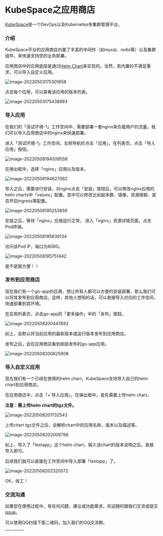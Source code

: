 # KubeSpace之应用商店

[KubeSpace](https://kubespace.cn)是一个DevOps以及Kubernetes多集群管理平台。

### 介绍

KubeSpace平台的应用商店内置了丰富的中间件（如mysql、redis等）以及集群组件。来快速支持您的业务部署。

应用商店中的应用底层是通过[Helm Chart](https://helm.sh/docs/chart_template_guide/getting_started/)来实现的。当然，若内置的不满足需求，可以导入自定义应用。

![image-20220503175301658](images/appstore_list.png)

点击每个应用，可以查看该应用的版本列表。

![image-20220503175438993](images/appstore_version.png)

### 导入应用

在我们的「测试环境-1」工作空间中，需要部署一套nginx来负载用户的流量。我们可以导入应用商店中的nginx来快速部署。

进入「测试环境-1」工作空间，左侧导航栏点击「应用」，在列表页，点击「导入应用」按钮。

![image-20220508194509558](images/appstore_import.png)

在弹出框中，选择「nginx」应用以及版本。

![image-20220508194627062](images/appstore_import_dialog.png)

导入之后，需要进行安装，对nginx点击「安装」按钮后，可以修改nginx应用的helm charts中「values」配置。其中可以修改比如副本数、镜像、资源限额、是否开启ingress等配置。

![image-20220508195253859](images/appstore_install_dialog.png)

安装之后，等待「nginx」应用运行正常， 进入「nginx」资源详情页面，点击Pod终端。

![image-20220508195639134](images/appstore_detail.png)

访问该Pod IP，端口为8080。

![image-20220508195751442](images/appstore_detail_teminal.png)

是不是狠方便！！

### 发布到应用商店

现在我们有一个go-app的应用，想让所有人都可以方便的安装部署，那么我们可以将其发布到应用商店。这样，其他人想用的话，可以直接导入对应的工作空间，快速部署到其环境。

在应用列表页，点击go-app的「更多操作」中的「发布」按钮。

![image-20220508200447692](images/appstore_release.png)

如上，会默认将当前应用的最新版本或运行版本发布到应用商店。

发布之后，会在应用商店看到刚刚发布的go-app应用。

![image-20220508200625808](images/appstore_release_list.png)

### 导入自定义应用

现在我们有一个已经在使用的helm chart，KubeSpace支持导入自己的helm chart到应用商店。

在应用商店中，点击「+ 导入应用」，在弹出框中，首先需要上传helm chart。

**注意：需上传helm chart的tgz文件。**

![image-20220508201732543](images/appstore_upload_chart.png)

上传chart tgz文件之后，会解析chart中的应用名称、版本以及描述等。

![image-20220508202008798](images/appstore_upload.png)

如上，导入了「testapp」这个helm chart，输入该chart的版本说明之后，直接导入即可。

后续我们就可以直接在工作空间中导入部署「testapp」了。

![image-20220508202320572](images/appstore_import_custom.png)

OK，收工！

### 交流沟通

如果您在使用过程中，有任何问题、建议或功能需求，欢迎随时跟我们交流或提交[issue](https://github.com/kubespace/kubespace/issues)。

可以使用QQ扫描下面二维码，加入我们的QQ交流群。

<img src="/docs/images/qq-qrcode.png" alt="image-20220508162905664" style="zoom:30%;" />